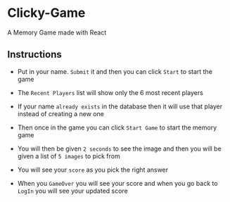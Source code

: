 # Clicky-Game
A Memory Game made with React

## Instructions

* Put in your name. `Submit` it and then you can click `Start` to start the game

* The `Recent Players` list will show only the 6 most recent players

* If your name `already exists` in the database then it will use that player instead of creating a new one

* Then once in the game you can click `Start Game` to start the memory game

* You will then be given `2 seconds` to see the image and then you will be given a list of `5 images` to pick from

* You will see your `score` as you pick the right answer

* When you `GameOver` you will see your score and when you go back to `LogIn` you will see your updated score 
